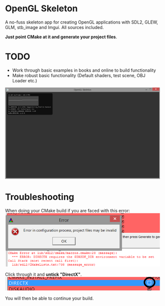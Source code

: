 OpenGL Skeleton 
===

A no-fuss skeleton app for creating OpenGL applications with SDL2, GLEW, GLM, stb_image and Imgui. All sources included. 

<b>Just point CMake at it and generate your project files</b>.

TODO
===
* Work through basic examples in books and online to build functionality
* Make robust basic functionality (Default shaders, test scene, OBJ Loader etc.)

![Screenshot](screenshot.png)

Troubleshooting
===

When doing your CMake build if you are faced with this error:<br>
![Error1](err1.png)

Click through it and <b>untick "DirectX"</b>.<br>
![Error2](err2.png)

You will then be able to continue your build.<br>
